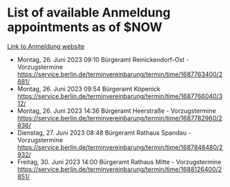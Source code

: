 # List of available Anmeldung appointments as of $NOW
[Link to Anmeldung website](https://service.berlin.de/terminvereinbarung/termin/tag.php?termin=1&anliegen[]=120686&dienstleisterlist=122210,122217,327316,122219,327312,122227,327314,122231,327346,122243,327348,122254,122252,329742,122260,329745,122262,329748,122271,327278,122273,327274,122277,327276,330436,122280,327294,122282,327290,122284,327292,122291,327270,122285,327266,122286,327264,122296,327268,150230,329760,122297,327286,122294,327284,122312,329763,122314,329775,122304,327330,122311,327334,122309,327332,317869,122281,327352,122279,329772,122283,122276,327324,122274,327326,122267,329766,122246,327318,122251,327320,122257,327322,122208,327298,122226,327300&herkunft=http%3A%2F%2Fservice.berlin.de%2Fdienstleistung%2F120686%2F)
- Montag, 26. Juni 2023 09:10 Bürgeramt Reinickendorf-Ost - Vorzugstermine https://service.berlin.de/terminvereinbarung/termin/time/1687763400/2881/
- Montag, 26. Juni 2023 09:54 Bürgeramt Köpenick https://service.berlin.de/terminvereinbarung/termin/time/1687766040/312/
- Montag, 26. Juni 2023 14:36 Bürgeramt Heerstraße - Vorzugstermine https://service.berlin.de/terminvereinbarung/termin/time/1687782960/2836/
- Dienstag, 27. Juni 2023 08:48 Bürgeramt Rathaus Spandau - Vorzugstermine https://service.berlin.de/terminvereinbarung/termin/time/1687848480/2932/
- Freitag, 30. Juni 2023 14:00 Bürgeramt Rathaus Mitte - Vorzugstermine https://service.berlin.de/terminvereinbarung/termin/time/1688126400/2851/
